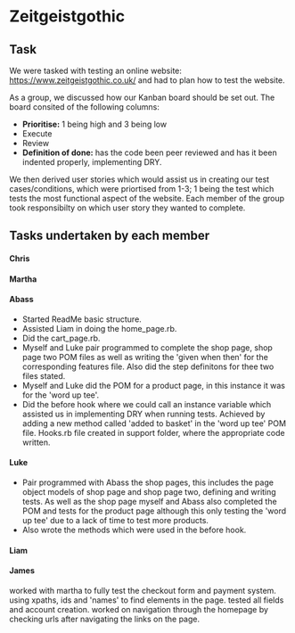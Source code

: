 # Zeitgeistgothic

## Task
We were tasked with testing an online website: <https://www.zeitgeistgothic.co.uk/> and had to plan how to test the website.

As a group, we discussed how our Kanban board should be set out. The board consited of the following columns:

* **Prioritise:** 1 being high and 3 being low
* Execute
* Review
* **Definition of done:** has the code been peer reviewed and has it been indented properly, implementing DRY.

We then derived user stories which would assist us in creating our test cases/conditions, which were priortised from 1-3; 1 being the test which tests the most functional aspect of the website. Each member of the group took responsibilty on which user story they wanted to complete.

## Tasks undertaken by each member

#### Chris

#### Martha

#### Abass
* Started ReadMe basic structure.
* Assisted Liam in doing the home_page.rb.
* Did the cart_page.rb.
* Myself and Luke pair programmed to complete the shop page, shop page two POM files as well as writing the 'given when then' for the corresponding features file. Also did the step definitons for thee two files stated.
* Myself and Luke did the POM for a product page, in this instance it was for the 'word up tee'.
* Did the before hook where we could call an instance variable which assisted us in implementing DRY when running tests. Achieved by adding a new method called 'added to basket' in the 'word up tee' POM file. Hooks.rb file created in support folder, where the appropriate code written. 

#### Luke
* Pair programmed with Abass the shop pages, this includes the page object models of shop page and shop page two, defining and writing tests. As well as the shop page myself and Abass also completed the POM and tests for the product page although this only testing the 'word up tee' due to a lack of time to test more products. 
* Also wrote the methods which were used in the before hook.   

#### Liam

#### James
worked with martha to fully test the checkout form and payment system. using xpaths, ids and 'names' to find elements in the page. tested all fields and account creation. worked on navigation through the homepage by checking urls after navigating the links on the page.
